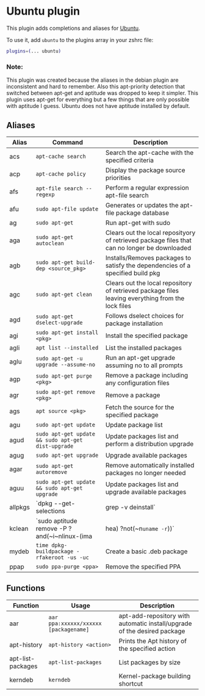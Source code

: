 # Ubuntu plugin

This plugin adds completions and aliases for [Ubuntu](https://www.ubuntu.com/).

To use it, add `ubuntu` to the plugins array in your zshrc file: 

```zsh
plugins=(... ubuntu)
```
### Note: 
This plugin was created because the aliases in the debian plugin are inconsistent and hard to remember. Also this apt-priority detection that switched between apt-get and aptitude was dropped to keep it simpler. This plugin uses apt-get for everything but a few things that are only possible with aptitude I guess. Ubuntu does not have aptitude installed by default.

## Aliases
| Alias   | Command                                                                | Description                                                                                       |
|---------|------------------------------------------------------------------------|---------------------------------------------------------------------------------------------------|
| acs     | `apt-cache search`                                                     | Search the apt-cache with the specified criteria                                                  |
| acp     | `apt-cache policy`                                                     | Display the package source priorities                                                             | 
| afs     | `apt-file search --regexp`                                             | Perform a regular expression apt-file search                                                      |
| afu     | `sudo apt-file update`                                                 | Generates or updates the apt-file package database                                                | 
| ag      | `sudo apt-get`                                                         | Run apt-get with sudo                                                                             | 
| aga     | `sudo apt-get autoclean`                                               | Clears out the local reposityory of retrieved package files that can no longer be downloaded      | 
| agb     | `sudo apt-get build-dep <source_pkg>`                                  | Installs/Removes packages to satisfy the dependencies of a specified build pkg                    | 
| agc     | `sudo apt-get clean`                                                   | Clears out the local repository of retrieved package files leaving everything from the lock files | 
| agd     | `sudo apt-get dselect-upgrade`                                         | Follows dselect choices for package installation                                                  | 
| agi     | `sudo apt-get install <pkg>`                                           | Install the specified package                                                                     | 
| agli    | `apt list --installed`                                                 | List the installed packages                                                                       | 
| aglu    | `sudo apt-get -u upgrade --assume-no`                                  | Run an apt-get upgrade assuming no to all prompts                                                 | 
| agp     | `sudo apt-get purge <pkg>`                                             | Remove a package including any configuration files                                                | 
| agr     | `sudo apt-get remove <pkg>`                                            | Remove a package                                                                                  | 
| ags     | `apt source <pkg>`                                                     | Fetch the source for the specified package                                                        | 
| agu     | `sudo apt-get update`                                                  | Update package list                                                                               | 
| agud    | `sudo apt-get update && sudo apt-get dist-upgrade`                     | Update packages list and perform a distribution upgrade                                           | 
| agug    | `sudo apt-get upgrade`                                                 | Upgrade available packages                                                                        | 
| agar    | `sudo apt-get autoremove`                                              | Remove automatically installed packages no longer needed                                          | 
| aguu    | `sudo apt-get update && sudo apt-get upgrade`                          | Update packages list and upgrade available packages                                               | 
| allpkgs | `dpkg --get-selections | grep -v deinstall`                            | Print all installed packages                                                                      | 
| kclean  | `sudo aptitude remove -P ?and(~i~nlinux-(ima|hea) ?not(~n`uname -r`))` |Remove ALL kernel images and headers EXCEPT the one in use                                         |
| mydeb   | `time dpkg-buildpackage -rfakeroot -us -uc`                            | Create a basic .deb package                                                                       |
| ppap    | `sudo ppa-purge <ppa>`                                                 | Remove the specified PPA                                                                          | 


## Functions
| Function          | Usage                                 |Description                                                               |
|-------------------|---------------------------------------|--------------------------------------------------------------------------|
| aar               | `aar ppa:xxxxxx/xxxxxx [packagename]` | apt-add-repository with automatic install/upgrade of the desired package |
| apt-history       | `apt-history <action>`                | Prints the Apt history of the specified action                           |
| apt-list-packages | `apt-list-packages`                   | List packages by size                                                    |
| kerndeb           | `kerndeb`                             | Kernel-package building shortcut                                         | 


